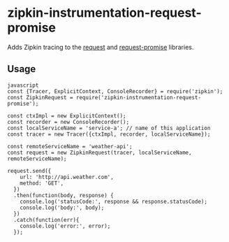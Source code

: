 # zipkin-instrumentation-request-promise

Adds Zipkin tracing to the [request](https://www.npmjs.com/package/request) and [request-promise](https://www.npmjs.com/package/request-promise) libraries.

## Usage

```
javascript
const {Tracer, ExplicitContext, ConsoleRecorder} = require('zipkin');
const ZipkinRequest = require('zipkin-instrumentation-request-promise');

const ctxImpl = new ExplicitContext();
const recorder = new ConsoleRecorder();
const localServiceName = 'service-a'; // name of this application
const tracer = new Tracer({ctxImpl, recorder, localServiceName});

const remoteServiceName = 'weather-api';
const request = new ZipkinRequest(tracer, localServiceName, remoteServiceName);

request.send({
    url: 'http://api.weather.com',
    method: 'GET',
  })
  .then(function(body, response) {
    console.log('statusCode:', response && response.statusCode);
    console.log('body:', body);
  })
  .catch(function(err){
    console.log('error:', error);
  });
```